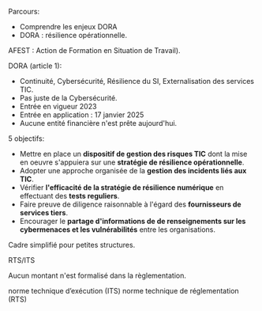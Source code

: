 Parcours:
* Comprendre les enjeux DORA
* DORA : résilience opérationnelle.

AFEST : Action de Formation en Situation de Travail).

DORA (article 1):
* Continuité, Cybersécurité, Résilience du SI, Externalisation des services TIC.
* Pas juste de la Cybersécurité.
* Entrée en vigueur 2023
* Entrée en application : 17 janvier 2025
* Aucune entité financière n'est prête aujourd'hui.

5 objectifs:
* Mettre en place un **dispositif de gestion des risques TIC** dont la mise en oeuvre s'appuiera sur une **stratégie de résilience opérationnelle**.
* Adopter une approche organisée de la **gestion des incidents liés aux TIC**.
* Vérifier **l'efficacité de la stratégie de résilience numérique** en effectuant des **tests reguliers**.
* Faire preuve de diligence raisonnable à l'égard des **fournisseurs de services tiers**.
* Encourager le **partage d'informations de de renseignements sur les cybermenaces et les vulnérabilités** entre les organisations.

Cadre simplifié pour petites structures.

RTS/ITS

Aucun montant n'est formalisé dans la règlementation.

norme technique d’exécution (ITS)
norme technique de réglementation (RTS)

